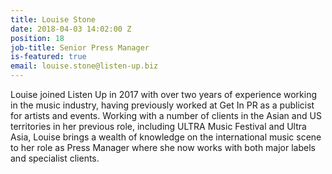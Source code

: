 ```yaml
---
title: Louise Stone
date: 2018-04-03 14:02:00 Z
position: 18
job-title: Senior Press Manager
is-featured: true
email: louise.stone@listen-up.biz
---
```


Louise joined Listen Up in 2017 with over two years of experience working in the music industry, having previously worked at Get In PR as a publicist for artists and events. Working with a number of clients in the Asian and US territories in her previous role, including ULTRA Music Festival and Ultra Asia, Louise brings a wealth of knowledge on the international music scene to her role as Press Manager where she now works with both major labels and specialist clients.